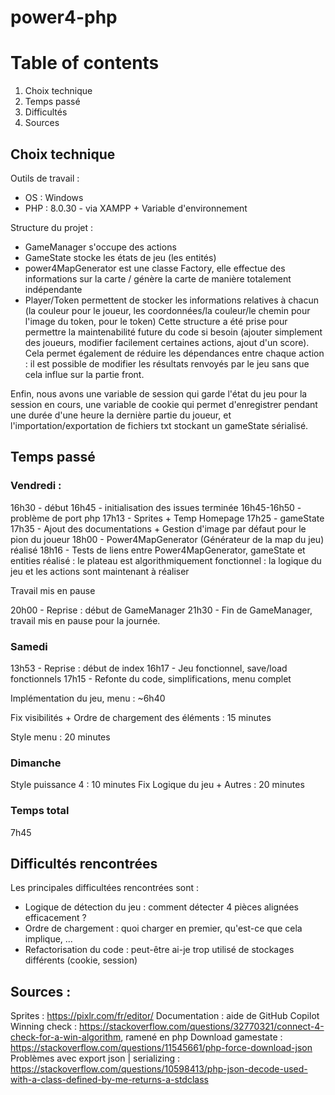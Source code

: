 # power4-php

# Table of contents
1. Choix technique
2. Temps passé
3. Difficultés
4. Sources

## Choix technique
Outils de travail :
- OS : Windows
- PHP : 8.0.30 - via XAMPP + Variable d'environnement

Structure du projet : 
- GameManager s'occupe des actions
- GameState stocke les états de jeu (les entités)
- power4MapGenerator est une classe Factory, elle effectue des informations sur la carte / génère la carte de manière totalement indépendante
- Player/Token permettent de stocker les informations relatives à chacun (la couleur pour le joueur, les coordonnées/la couleur/le chemin pour l'image du token, pour le token)
Cette structure a été prise pour permettre la maintenabilité future du code si besoin (ajouter simplement des joueurs, modifier facilement certaines actions, ajout d'un score).
Cela permet également de réduire les dépendances entre chaque action : il est possible de modifier les résultats renvoyés par le jeu sans que cela influe sur la partie front.

Enfin, nous avons une variable de session qui garde l'état du jeu pour la session en cours, une variable de cookie qui permet d'enregistrer pendant une durée d'une heure
la dernière partie du joueur, et l'importation/exportation de fichiers txt stockant un gameState sérialisé.

## Temps passé

### Vendredi :

16h30 - début
16h45 - initialisation des issues terminée
16h45-16h50 - problème de port php
17h13 - Sprites + Temp Homepage
17h25 - gameState
17h35 - Ajout des documentations + Gestion d'image par défaut pour le pion du joueur
18h00 - Power4MapGenerator (Générateur de la map du jeu) réalisé
18h16 - Tests de liens entre Power4MapGenerator, gameState et entities réalisé : le plateau est algorithmiquement fonctionnel :
la logique du jeu et les actions sont maintenant à réaliser

Travail mis en pause

20h00 - Reprise : début de GameManager
21h30 - Fin de GameManager, travail mis en pause pour la journée.


### Samedi

13h53 - Reprise : début de index
16h17 - Jeu fonctionnel, save/load fonctionnels
17h15 - Refonte du code, simplifications, menu complet

Implémentation du jeu, menu : ~6h40

Fix visibilités + Ordre de chargement des éléments : 15 minutes

Style menu : 20 minutes


### Dimanche

Style puissance 4 : 10 minutes
Fix Logique du jeu + Autres : 20 minutes


### Temps total
7h45


## Difficultés rencontrées
Les principales difficultées rencontrées sont :
- Logique de détection du jeu : comment détecter 4 pièces alignées efficacement ?
- Ordre de chargement : quoi charger en premier, qu'est-ce que cela implique, ...
- Refactorisation du code : peut-être ai-je trop utilisé de stockages différents (cookie, session)


## Sources :
Sprites : https://pixlr.com/fr/editor/
Documentation : aide de GitHub Copilot
Winning check : https://stackoverflow.com/questions/32770321/connect-4-check-for-a-win-algorithm, ramené en php
Download gamestate : https://stackoverflow.com/questions/11545661/php-force-download-json
Problèmes avec export json | serializing : https://stackoverflow.com/questions/10598413/php-json-decode-used-with-a-class-defined-by-me-returns-a-stdclass